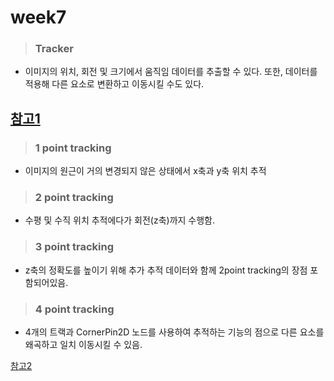 # week7
> ### Tracker
* 이미지의 위치, 회전 및 크기에서 움직임 데이터를 추출할 수 있다. 또한, 데이터를 적용해 다른 요소로 변환하고 이동시킬 수도 있다.

[참고1](https://learn.foundry.com/nuke/content/reference_guide/transform_nodes/tracker.html)
--------------------------
> ### 1 point tracking
* 이미지의 원근이 거의 변경되지 않은 상태에서 x축과 y축 위치 추적
> ### 2 point tracking
* 수평 및 수직 위치 추적에다가 회전(z축)까지 수행함.
> ### 3 point tracking
* z축의 정확도를 높이기 위해 추가 추적 데이터와 함께 2point tracking의 장점 포함되어있음.
> ### 4 point tracking
* 4개의 트랙과 CornerPin2D 노드를 사용하여 추적하는 기능의 점으로 다른 요소를 왜곡하고 일치 이동시킬 수 있음.

[참고2](https://learn.foundry.com/nuke/content/tutorials/written_tutorials/tutorial2/1_2_3_4_point_tracks.html)
